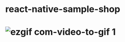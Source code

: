 # react-native-sample-shop

# ![ezgif com-video-to-gif 1](https://user-images.githubusercontent.com/7692626/47540710-ff3db500-d908-11e8-8420-de33bcc940a5.gif)


